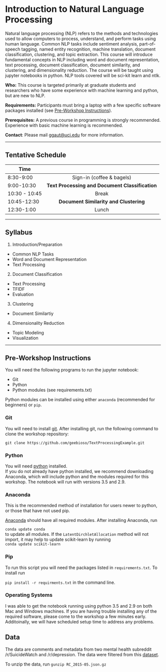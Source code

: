# Introduction to Natural Language Processing  

Natural language processing (NLP) refers to the methods and technologies used to allow computers to process, understand, and perform tasks using human language. 
Common NLP tasks include sentiment analysis, part-of-speech tagging, named entity recognition, machine translation, document classification, clustering, and topic extraction.
This course will introduce fundamental concepts in NLP including word and document representation, text processing, document classification, document similarity, and clustering, and dimensionality reduction. 
The course will be taught using jupyter notebooks in python. NLP tools covered will be sci-kit learn and ntlk. 

**Who:** This course is targeted primarily at graduate students and researchers who have some experience with machine learning and python, but are new to NLP.  

**Requirements:** Participants must bring a laptop with a few specific software packages installed (see [Pre-Workshop Instructions](#Instructions)). 

**Prerequisites:** A previous course in programming is strongly recommended. Experience with basic machine learning is recommended. 

**Contact**: Please mail [ggaut@uci.edu](mailto:ggaut@.edu) for more information.

* * *


## <a name="Schedule"></a>Tentative Schedule

| Time               |               |
| ------------- |:-------------:|
| 8:30-9:00   | Sign-in (coffee & bagels)     |
| 9:00-10:30   | **Text Processing and Document Classification**          |
| 10:30 - 10:45 | Break         |
| 10:45-12:30   | **Document Similarity and Clustering**          |
| 12:30-1:00    | Lunch            |

* * *

## <a name="Syllabus"></a>Syllabus

1. Introduction/Preparation
  * Common NLP Tasks 
  * Word and Document Representation
  * Text Processing 
2. Document Classification
  * Text Processing 
  * TFIDF
  * Evaluation 
3. Clustering 
  * Document Similartiy  
4. Dimensionality Reduction  
  * Topic Modeling 
  * Visualization 
 
* * *

## <a name="Instructions"></a>Pre-Workshop Instructions

You will need the following programs to run the jupyter notebook: 
* Git
* Python
* Python modules (see requirements.txt)

Python modules can be installed using either `anaconda` (recommended for beginners) or `pip`. 

### Git 

You will need to install [git](https://git-scm.com/book/en/v2/Getting-Started-Installing-Git).  After installing git, run the following command to clone the workshop repository: 

```git clone https://github.com/geebioso/TextProcessingExample.git```

### Python 

You will need [python](https://www.python.org/downloads/) installed.  
If you do not already have python installed, we recommend downloading Anaconda, which will include python and the modules required for this workshop. 
The notebook will run with versions 3.5 and 2.9.

### Anaconda 

This is the recommended method of installation for users newer to python, or those that have not used pip.    

[Anaconda](https://www.continuum.io/downloads) should have all required modules. After installing Anaconda, run 

```conda update conda```    
to update all modules. If the `LatentDirchletAllocation` method will not import, it may help to update scikit-learn by running    
```conda update scikit-learn```
 
### Pip 

To run this script you will need the packages listed in `requirements.txt`. To install run 

```pip install -r requirments.txt``` 
in the command line. 


### Operating Systems

I was able to get the notebook running using python 3.5 and 2.9 on both Mac and Windows machines. If you are having trouble installing any of the required software, please come to the workshop a few minutes early. Additoinally, we will have scheduled setup time to address any problems.  

## Data
The data are comments and metadata from two mental health subreddit /r/SuicideWatch and /r/depression. 
The data were filtered from this [dataset](https://www.reddit.com/r/datasets/comments/3bxlg7/i_have_every_publicly_available_reddit_comment/). 

To unzip the data, run ```gunzip RC_2015-05.json.gz```

